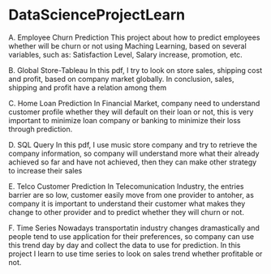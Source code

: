 # DataScienceProjectLearn
A. Employee Churn Prediction
This project about how to predict employees whether will be churn or not using Maching Learning, based on several variables, such as: 
Satisfaction Level, Salary increase, promotion, etc.

B. Global Store-Tableau
In this pdf, I try to look on store sales, shipping cost and profit, based on company market globally. In conclusion, sales, shipping 
and profit have a relation among them

C. Home Loan Prediction
In Financial Market, company need to understand customer profile whether they will default on their loan or not, this is very important to
minimize loan company or banking to minimize their loss through prediction.

D. SQL Query
In this pdf, I use music store company and try to retrieve the company information, so company will understand more what their already
achieved so far and have not achieved, then they can make other strategy to increase their sales

E. Telco Customer Prediction
In Telecomunication Industry, the entries barrier are so low, customer easily move from one provider to antoher, as company it is 
important to understand their customer what makes they change to other provider and to predict whether they will churn or not.

F. Time Series 
Nowadays transportatin industry changes dramastically and people tend to use application for their preferences, so company can use 
this trend day by day and collect the data to use for prediction. In this project I learn to use time series to look on sales trend 
whether profitable or not.
